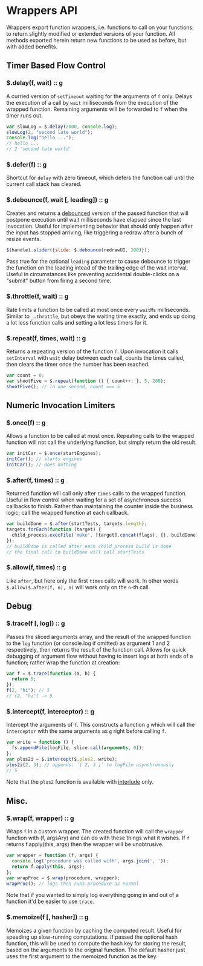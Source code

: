 # Wrappers API
Wrappers export function wrappers, i.e. functions to call on your functions; to return
slightly modified or extended versions of your function. All methods exported herein
return new functions to be used as before, but with added benefits.

## Timer Based Flow Control
### $.delay(f, wait) :: g
A curried version of `setTimeout` waiting for the arguments of `f` only.
Delays the execution of a call by `wait` milliseconds from the execution of the wrapped
function. Remaining arguments will be forwarded to `f` when the timer runs out.

````javascript
var slowLog = $.delay(2000, console.log);
slowLog(2, "second late world");
console.log("hello ...");
// hello ...
// 2 'second late world'
````

### $.defer(f) :: g
Shortcut for `delay` with zero timeout, which defers the function call
until the current call stack has cleared.

### $.debounce(f, wait [, leading]) :: g
Creates and returns a [debounced](http://en.wiktionary.org/wiki/debounce)
version of the passed function that will postpone execution until wait
milliseconds have elapsed since the last invocation.
Useful for implementing behavior that should only happen after the input
has stopped arriving, like triggering a redraw after a bunch of resize events.

````javascript
$(handle).slider({slide: $.debounce(redrawUI, 200)});
````

Pass true for the optional `leading` parameter to cause debounce to trigger the
function on the leading intead of the trailing edge of the wait interval.
Useful in circumstances like preventing accidental double-clicks
on a "submit" button from firing a second time.

### $.throttle(f, wait) :: g
Rate limits a function to be called at most once every `waitMs` milliseconds.
Similar to `_.throttle`, but obeys the waiting time exactly, and ends
up doing a lot less function calls and setting a lot less timers for it.

### $.repeat(f, times, wait) :: g
Returns a repeating version of the function `f`. Upon invocation it calls
`setInterval` with `wait` delay between each call, counts the times called,
then clears the timer once the number has been reached.

````javascript
var count = 0;
var shootFive = $.repeat(function () { count++; }, 5, 200);
shootFive(); // in one second, count === 5
````

## Numeric Invocation Limiters
### $.once(f) :: g
Allows a function to be called at most once. Repeating calls to the wrapped function
will not call the underlying function, but simply return the old result.

````javascript
var initCar = $.once(startEngines);
initCar(); // starts engines
initCar(); // does nothing
````

### $.after(f, times) :: g
Returned function will call only after `times` calls to the wrapped function.
Useful in flow control when waiting for a set of asynchronous success callbacks to finish.
Rather than maintaining the counter inside the business logic; call the wrapped function
at each callback.

````javascript
var buildDone = $.after(startTests, targets.length);
targets.forEach(function (target) {
  child_process.execFile('make', [target].concat(flags), {}, buildDone);
});
// buildDone is called after each child_process build is done
// the final call to buildDone will call startTests
````

### $.allow(f, times) :: g
Like `after`, but here only the first `times` calls will work. In other words
`$.allow($.after(f, n), n)` will work only on the `n`-th call.

## Debug
### $.trace(f [, log]) :: g
Passes the sliced arguments array, and the result of the wrapped function to the `log`
function (or console.log if omitted) as argument 1 and 2 respectively, then returns the
result of the function call. Allows for quick debugging of argument flow without
having to insert logs at both ends of a function; rather wrap the function at creation:

````javascript
var f = $.trace(function (a, b) {
  return 5;
});
f(2, "hi"); // 5
// (2, "hi") -> 5
````

### $.intercept(f, interceptor) :: g
Intercept the arguments of `f`. This constructs a function `g` which will call
the `interceptor` with the same arguments as `g` right before calling `f`.

````javascript
var write = function () {
  fs.appendFile(logFile, slice.call(arguments, 0));
};
var plus2i = $.intercept($.plus2, write);
plus2i(2, 3); // appends: `[ 2, 3 ]` to logFile asynchronously
// 5
````

Note that the `plus2` function is available with [interlude](https://github.com/clux/interlude) only.

## Misc.
### $.wrap(f, wrapper) :: g
Wraps `f` in a custom wrapper. The created function will call the `wrapper` function with (f, argsAry) and can do with these things what it wishes. If `f` returns f.apply(this, args) then the wrapper will be unobtrusive.

````javascript
var wrapper = function (f, args) {
  console.log('procedure was called with', args.join(', '));
  return f.apply(this, args);
};
var wrapProc = $.wrap(procedure, wrapper);
wrapProc(); // logs then runs procedure as normal
````

Note that if you wanted to simply log everything going in and out of a function
it'd be easier to use `trace`.

### $.memoize(f [, hasher]) :: g
Memoizes a given function by caching the computed result.
Useful for speeding up slow-running computations.
If passed the optional hash function, this will be used to compute the hash key for
storing the result, based on the arguments to the original function.
The default hasher just uses the first argument to the memoized function as the key.
